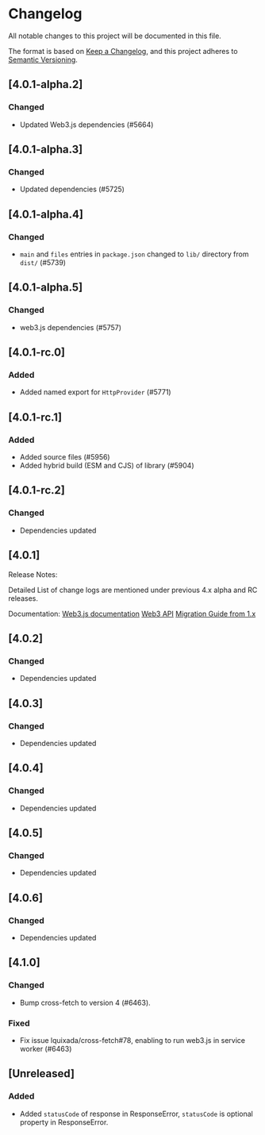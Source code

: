 # Changelog

All notable changes to this project will be documented in this file.

The format is based on [Keep a Changelog](https://keepachangelog.com/en/1.0.0/),
and this project adheres to [Semantic Versioning](https://semver.org/spec/v2.0.0.html).

<!-- EXAMPLE

## [1.0.0]

### Added

- I've added feature XY (#1000)

### Changed

- I've cleaned up XY (#1000)

### Deprecated

- I've deprecated XY (#1000)

### Removed

- I've removed XY (#1000)

### Fixed

- I've fixed XY (#1000)

### Security

- I've improved the security in XY (#1000)

-->

## [4.0.1-alpha.2]

### Changed

-   Updated Web3.js dependencies (#5664)

## [4.0.1-alpha.3]

### Changed

-   Updated dependencies (#5725)

## [4.0.1-alpha.4]

### Changed

-   `main` and `files` entries in `package.json` changed to `lib/` directory from `dist/` (#5739)

## [4.0.1-alpha.5]

### Changed

-   web3.js dependencies (#5757)

## [4.0.1-rc.0]

### Added

-   Added named export for `HttpProvider` (#5771)

## [4.0.1-rc.1]

### Added

-   Added source files (#5956)
-   Added hybrid build (ESM and CJS) of library (#5904)

## [4.0.1-rc.2]

### Changed

-   Dependencies updated

## [4.0.1]

Release Notes:

Detailed List of change logs are mentioned under previous 4.x alpha and RC releases.

Documentation:
[Web3.js documentation](https://docs.web3js.org/)
[Web3 API](https://docs.web3js.org/api)
[Migration Guide from 1.x](https://docs.web3js.org/guides/web3_upgrade_guide/x/)

## [4.0.2]

### Changed

-   Dependencies updated

## [4.0.3]

### Changed

-   Dependencies updated

## [4.0.4]

### Changed

-   Dependencies updated

## [4.0.5]

### Changed

-   Dependencies updated

## [4.0.6]

### Changed

-   Dependencies updated

## [4.1.0]

### Changed

-   Bump cross-fetch to version 4 (#6463).

### Fixed

-   Fix issue lquixada/cross-fetch#78, enabling to run web3.js in service worker (#6463)

## [Unreleased]

### Added

- Added `statusCode` of response in ResponseError, `statusCode` is optional property in ResponseError.